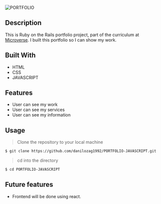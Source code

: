 ![PORTFOLIO](https://raw.githubusercontent.com/danilozag1992/PORTFOLIO/master/app/assets/images/screenshot.png)
## Description
This is Ruby on the Rails portfolio project, part of the curriculum at [Microverse](https://www.microverse.org/). I built this portfolio so I can show my work.

## Built With
- HTML
- CSS
- JAVASCRIPT

## Features
- User can see my work
- User can see my services
- User can see my information
## Usage

> Clone the repository to your local machine

```sh
$ git clone https://github.com/danilozag1992/PORTFOLIO-JAVASCRIPT.git
```
> cd into the directory

```sh
$ cd PORTFOLIO-JAVASCRIPT
```
## Future features
- Frontend will be done using react.
